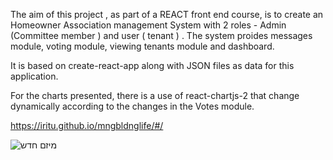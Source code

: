 The aim of this project , as part of a REACT front end course, is to create an Homeowner Association management System with 2 roles - Admin (Committee member ) and user ( tenant ) . 
The system proides messages module, voting module, viewing tenants module and dashboard.

It is based on create-react-app along with JSON files as data for this application.

For the charts presented, there is a use of react-chartjs-2 that change dynamically according to the changes in the Votes module.

https://iritu.github.io/mngbldnglife/#/


![מיזם חדש](https://user-images.githubusercontent.com/8612743/138683540-e0cf1bb5-82e2-4326-84d4-a9c474a8bce6.jpg)

